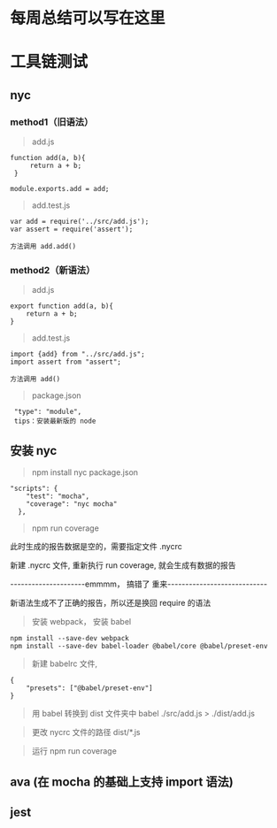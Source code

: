 # 每周总结可以写在这里

# 工具链测试
## nyc
### method1（旧语法）
> add.js
```
function add(a, b){
     return a + b;
 }

module.exports.add = add;
```
> add.test.js
```
var add = require('../src/add.js');
var assert = require('assert');

方法调用 add.add()
```

### method2（新语法）

> add.js
```
export function add(a, b){
    return a + b;
}
```
> add.test.js
```
import {add} from "../src/add.js";
import assert from "assert";

方法调用 add()
```

> package.json
```
 "type": "module",
 tips：安装最新版的 node
```

## 安装 nyc

> npm install nyc
> package.json
```
"scripts": {
    "test": "mocha",
    "coverage": "nyc mocha"
  },
```
> npm run coverage

此时生成的报告数据是空的，需要指定文件 .nycrc

新建 .nycrc 文件, 重新执行 run coverage, 就会生成有数据的报告

---------------------emmmm， 搞错了 重来----------------------------

新语法生成不了正确的报告，所以还是换回 require 的语法

> 安装 webpack， 安装 babel
```
npm install --save-dev webpack
npm install --save-dev babel-loader @babel/core @babel/preset-env

```

> 新建 babelrc 文件, 
```
{
    "presets": ["@babel/preset-env"]
}
```
> 用 babel 转换到 dist 文件夹中
    babel ./src/add.js > ./dist/add.js

> 更改 nycrc 文件的路径  dist/*.js

> 运行 npm run coverage

## ava (在 mocha 的基础上支持 import 语法)

## jest
